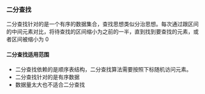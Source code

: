 ### 二分查找

二分查找针对的是一个有序的数据集合，查找思想类似分治思想。每次通过跟区间的中间元素对比，将待查找的区间缩小为之前的一半，直到找到要查找的元素，或者区间被缩小为 0

#### 二分查找适用范围

* 二分查找依赖的是顺序表结构，二分查找算法需要按照下标随机访问元素。
* 二分查找针对的是有序数据
* 数据量太大也不适合二分查找